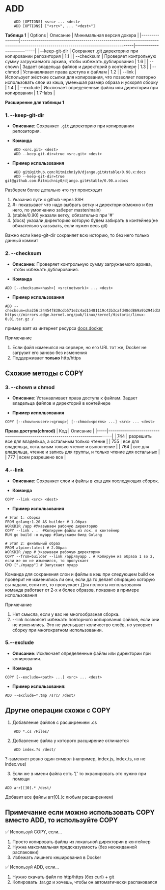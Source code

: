 # ADD

```
    ADD [OPTIONS] <src> ... <dest>
    ADD [OPTIONS] ["<src>", ... "<dest>"]
```

__Таблица 1__
| Options        | Описание                                                                                                                              | Минимальная версия докера |
|----------------|---------------------------------------------------------------------------------------------------------------------------------------|---------------------------|
| --keep-git-dir | Сохраняет .git директорию при копировании репозитория                                                                                 | 1.1                       |
| --checksum     | Проверяет контрольную сумму загружаемого архива, чтобы избежать дублирования                                                          | 1.6                       |
| --chown        | Задает владельца файлов и директорий в контейнере                                                                                     | 1.3                       |
| --chmod        | Устанавливает права доступа к файлам                                                                                                  | 1.2                       |
| --link         | Использует жёсткие ссылки для копирования, что позволяет повторно использовать слои из кэша, уменьшая размер образа и ускоряя сборку  | 1.4                       |
| --exclude      | Исключает определенные файлы или директории при копировании                                                                           | 1.7-labs                  |

__Расширение для таблицы 1__

### 1. --keep-git-dir
- **Описание**: Сохраняет `.git` директорию при копировании репозитория.

- **Команда**
```
    ADD <src.git> <dest>
    ADD --keep-git-dir=true <src.git> <dest>
```
- **Пример использования**
```
    ADD git@github.com:Ritmichniy0/django.git#stable/0.90.x:docs
    ADD --keep-git-dir=true git@github.com:Ritmichniy0/django.git#stable/0.90.x:docs
```

Разберем более детально что тут происходит
1. Указания пути к github через SSH
2.  #- показывает что надо выбрать ветку и директорию(можно и без него, по умолчанию заберет master/main)
4. (stable/0.90) указали ветку, обязательно при '#'
5. (docs) указали директорию которую будем забирать в контейнер(не обязательно указывать, если нужен весь git)

Важно если keep-git-dir сохраняет всю историю, то без него только данный коммит
### 2. --checksum
- **Описание**: Проверяет контрольную сумму загружаемого архива, чтобы избежать дублирования.

- **Команда**
```
ADD [--checksum=<hash>] <src(network)> ... <dest>
```

- **Пример использования**
```
ADD --checksum=sha256:24454f830cdb571e2c4ad15481119c43b3cafd48dd869a9b2945d1036d1dc68d https://mirrors.edge.kernel.org/pub/linux/kernel/Historic/linux-0.01.tar.gz /
```

пример взят из интернет ресурса [docs.docker](https://docs.docker.com/reference/dockerfile/#add---checksum)

Примечание

1. Если файл изменился на сервере, но его URL тот же, Docker не загрузит его заново без изменения
3. Поддерживает __только__ http/https

## Схожие методы с COPY

### 3. --chown и chmod

- **Описание**: Устанавливает права доступа к файлам. Задает владельца файлов и директорий в контейнере

- **Пример использования**
```
COPY [--chown=<user>:<group>] [--chmod=<perms> ...] <src> ... <dest>
```

__Права доступа(chmod)__ 
| Код | Описание                                                                       |
|-----|--------------------------------------------------------------------------------|
| 744 | разрешить все для владельца, а остальным только чтение                         |
| 755 | все для владельца, остальным только чтение и выполнение                        |
| 764 | все для владельца, чтение и запись для группы, и только чтение для   остальных |
| 777 | всем разрешено все                                                             |

### 4.--link
- **Описание**: Сохраняет слои и файлы в кэш для последующих сборок.

- **Команда**
```
COPY --link <src> <dest> 
```
- **Пример использования**
```
# Этап 1: сборка
FROM golang:1.20 AS builder # 1.Образ
WORKDIR /app #Указываем рабочую директорию
COPY --link . .  #Копируем файлы из лок. в контейнер
RUN go build -o myapp #Запускаем билд Golang

# Этап 2: финальный образ
FROM alpine:latest # 2.Образ
WORKDIR /app # Указываем рабочую директорию
COPY --from=builder --link /app/myapp . # Копируем из образа 1 во 2, если же он не изменился, то пропускает
CMD ["./myapp"] # Запускает myapp
```

Команда для сохранения слои и файлы в кэш при следующем build он проверит не изменились ли они, если да то делает опирацию которую вы задали, если нет, то пропускает
Для полноты использования команда работает от 2-х и более образов, показано в примере использования

Примечание
1. Нет смысла, если у вас не многообразная сборка.
2. --link позволяет избежать повторного копирования файлов, если они не изменились. Это не уменьшает количество слоёв, но ускоряет сборку при многократном использовании.

### 5.--exclude
- **Описание**: Исключает определенные файлы или директории при копировании.

- **Команда**
```
COPY [--exclude=<path> ...] <src> ... <dest>
```

- **Пример использования**:
```
ADD --exclude=*.tmp /src/ /dest/
```

## Другие операции схожи с COPY

1. Добавление файлов с расширением .cs
```
    ADD *.cs /Files/
```
2. Добавление файла у которого расширение отличается
```
    ADD index.?s /dest/
```
?-заменяет ровно один символ (например, index.js, index.ts, но не index.vue)

3. Если же в имени файла есть '[' то экранировать это нужно при помощи
```
ADD arr[[]0].* /dest/
```
Добавит все файлы arr[0].(с любым расширением)

## Примечание если можно использовать COPY вместо ADD, то используйте COPY

✅ Используй COPY, если...
1. Просто копировать файлы из локальной директории в контейнер
2. Нужна максимальная предсказуемость (без неожиданной распаковки)
3. Избежать лишнего кеширования в Docker

✅ Используй ADD, если...
1. Нужно скачать файл по http/https (без curl) + git
2. Копировать .tar.gz и хочешь, чтобы он автоматически распаковался
